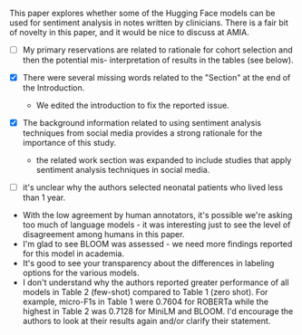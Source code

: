 This paper explores whether some of the Hugging Face models can be used for sentiment analysis in
notes written by clinicians. There is a fair bit of novelty in this paper, and it would be nice to discuss at
AMIA. 

- [ ] My primary reservations are related to rationale for cohort selection and then the potential mis-
interpretation of results in the tables (see below).




- [x] There were several missing words related to the "Section" at the end of the Introduction.
	- We edited the introduction to fix the reported issue. 


- [X] The background information related to using sentiment analysis techniques from social media provides a strong rationale for the importance of this study.
	- the related work section was expanded to include studies that apply sentiment analysis techniques in social media.

- [ ] it's unclear why the authors selected neonatal patients who lived less than 1 year.
- With the low agreement by human annotators, it's possible we're asking too much of language models -
it was interesting just to see the level of disagreement among humans in this paper.
- I'm glad to see BLOOM was assessed - we need more findings reported for this model in academia.
- It's good to see your transparency about the differences in labeling options for the various models.
- I don't understand why the authors reported greater performance of all models in Table 2 (few-shot)
compared to Table 1 (zero shot). For example, micro-F1s in Table 1 were 0.7604 for ROBERTa while the
highest in Table 2 was 0.7128 for MiniLM and BLOOM. I'd encourage the authors to look at their results
again and/or clarify their statement.